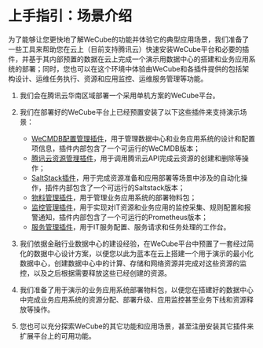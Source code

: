 # 上手指引：场景介绍

为了能够让您更快地了解WeCube的功能并体验它的典型应用场景，我们准备了一些工具来帮助您在云上（目前支持腾讯云）快速安装WeCube平台和必要的插件，并基于其内部预置的数据在云上完成一个演示用数据中心的搭建和业务应用系统的部署；同时，您也可以在这个环境中体验由WeCube和各插件提供的包括架构设计、运维任务执行、资源和应用监控、运维服务管理等功能。

1. 我们会在腾讯云华南区域部署一个采用单机方案的WeCube平台。

1. 我们在部署好的WeCube平台上已经预置安装了以下这些插件来支持演示场景：

    - [WeCMDB配置管理插件](plugin-wecmdb.md)，用于管理数据中心和业务应用系统的设计和配置项信息，插件内部包含了一个可运行的WeCMDB版本；
    - [腾讯云资源管理插件](plugin-qcloud.md)，用于调用腾讯云API完成云资源的创建和删除等操作；
    - [SaltStack插件](plugin-satlstack.md)，用于完成资源准备和应用部署等场景中涉及的自动化操作，插件内部包含了一个可运行的Saltstack版本；
    - [物料管理插件](plugin-artifacts.md)，用于管理业务应用系统的部署物料包；
    - [监控管理插件](plugin-openmonitor.md)，用于实现对IT资源和业务应用的监控采集、规则配置和报警通知，插件内部包含了一个可运行的Prometheus版本；
    - [服务管理插件](plugin-servicemgmt.md)，用于IT服务配置、服务请求和任务处理的工作台。

1. 我们依据金融行业数据中心的建设经验，在WeCube平台中预置了一套经过简化的数据中心设计方案，以便您以此为蓝本在云上搭建一个用于演示的最小化数据中心，创建数据中心中的计算、存储和网络资源并完成对这些资源的监控，以及之后根据需要释放这些已经创建的资源。

1. 我们准备了用于演示的业务应用系统部署物料包，以便您在搭建好的数据中心中完成业务应用系统的资源分配、部署升级、应用监控甚至业务下线和资源释放等操作。

1. 您也可以充分探索WeCube的其它功能和应用场景，甚至注册安装其它插件来扩展平台上的可用功能。
